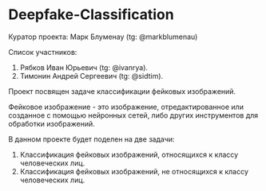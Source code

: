 # Deepfake-Classification
Куратор проекта: Марк Блуменау (tg: @markblumenau)

Список участников:
1. Рябков Иван Юрьевич (tg: @ivanrya).
2. Тимонин Андрей Сергеевич (tg: @sidtim).

Проект посвящен задаче классификации фейковых изображений. 

Фейковое изображение - это изображение, отредактированное или созданное с помощью нейронных сетей, либо других инструментов для обработки изображений.

В данном проекте будет поделен на две задачи:
1. Классификация фейковых изображений, относящихся к классу человеческих лиц.
2. Классификация фейковых изображений, не относящихся к классу человеческих лиц.